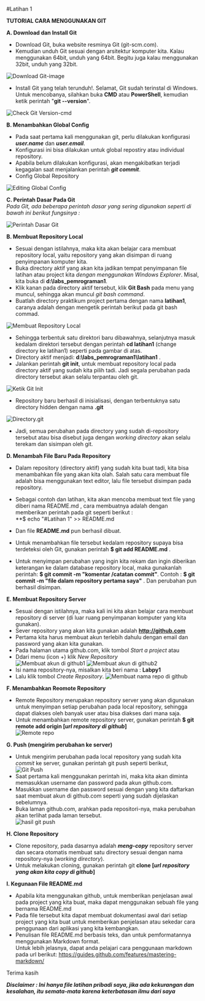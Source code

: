 #Latihan 1


**TUTORIAL CARA MENGGUNAKAN GIT**

**A. Download dan Install Git**  
+ Download Git, buka website resminya Git (git-scm.com).  
+ Kemudian unduh Git sesuai dengan arsitektur komputer kita. Kalau menggunakan 64bit, unduh yang 64bit. Begitu juga kalau menggunakan 32bit, unduh yang 32bit.  
  
![Download Git-image](https://user-images.githubusercontent.com/56189248/66376538-1a9ab680-e9da-11e9-8342-df8d66fb971e.png)  
  
+ Install Git yang telah terunduh!. Selamat, Git sudah terinstal di Windows. Untuk mencobanya, silahkan buka **CMD** atau **PowerShell**, kemudian ketik perintah "__git --version__".  
  
![Check Git Version-cmd](https://user-images.githubusercontent.com/56189248/66382918-3d32cc80-e9e6-11e9-83a2-734fd4c66829.png)
  
**B. Menambahkan Global Config**  
+ Pada saat pertama kali menggunakan git, perlu dilakukan konfigurasi *__user.name__* dan *__user.email__*.  
+ Konfigurasi ini bisa dilakukan untuk global repostiry atau individual repository.  
+ Apabila belum dilakukan konfigurasi, akan mengakibatkan terjadi kegagalan saat menjalankan perintah *__git commit__*.  
+ Config Global Repository
    
![Editing Global Config](https://user-images.githubusercontent.com/56189248/66390848-c1408080-e9f5-11e9-969a-b09ae216fed7.png)  
  
  
**C. Perintah Dasar Pada Git**  
_Pada Git, ada beberapa perintah dasar yang sering digunakan seperti di bawah ini berikut fungsinya :_  
  
![Perintah Dasar Git](https://user-images.githubusercontent.com/56189248/66391500-84758900-e9f7-11e9-813a-d110c2711fa7.png)  
  
**B. Membuat Repository Local**  
+ Sesuai dengan istilahnya, maka kita akan belajar cara membuat repository local, yaitu repository yang akan disimpan di ruang penyimpanan komputer kita.
+ Buka directory aktif yang akan kita jadikan tempat penyimpanan file latihan atau project kita *dengan menggunakan Windows Explorer*. Misal, kita buka di **d:\labs_pemrograman1**.  
+ Klik kanan pada directory aktif tersebut, klik **Git Bash** pada menu yang muncul, sehingga akan muncul *git bash command*.  
+ Buatlah directory praktikum project pertama dengan nama **latihan1**, caranya adalah dengan mengetik perintah berikut pada git bash commad.  
  
![Membuat Repository Local](https://user-images.githubusercontent.com/56189248/66398630-52205780-ea08-11e9-9055-3098fc83f554.png)  
+ Sehingga terbentuk satu direktori baru dibawahnya, selanjutnya masuk kedalam direktori tersebut dengan perintah **cd latihan1** (change directory ke latihan1) seperti pada gambar di atas.
+ Directory aktif menjadi: **d:\labs_pemrograman1\latihan1** .
+ Jalankan perintah **git init**, untuk membuat repository local pada directory aktif yang sudah kita pilih tadi. Jadi segala perubahan pada directory tersebut akan selalu terpantau oleh git.  
  
![Ketik Git Init](https://user-images.githubusercontent.com/56189248/66399365-ae37ab80-ea09-11e9-8fd5-1ac6ac5f0ee6.png)  
+ Repository baru berhasil di inisialisasi, dengan terbentuknya satu directory hidden dengan nama **.git**  
  
![Directory.git](https://user-images.githubusercontent.com/56189248/66400022-e7245000-ea0a-11e9-9e19-24f22f97cd22.png)  
  
+ Jadi, semua perubahan pada directory yang sudah di-repository tersebut atau bisa disebut juga dengan *working directory* akan selalu terekam dan sisimpan oleh git.  
  
**D. Menambah File Baru Pada Repository**  
+ Dalam repository (directory aktif) yang sudah kita buat tadi, kita bisa menambahkan file yang akan kita olah. Salah satu cara membuat file adalah bisa menggunakan text editor, lalu file tersebut disimpan pada repository.
+ Sebagai contoh dan latihan, kita akan mencoba membuat text file yang diberi nama README.md  , cara membuatnya adalah dengan memberikan perintah pada git seperti berikut :  
**$ echo "#Latihan 1" >> README.md 
  
+ Dan file **README.md** pun berhasil dibuat.  
+ Untuk menambahkan file tersebut kedalam repository supaya bisa terdeteksi oleh Git, gunakan perintah **$ git add README.md**  .  
+ Untuk menyimpan perubahan yang ingin kita rekam dan ingin diberikan keterangan ke dalam database repository local, maka gunakanlah perintah: **$ git commit -m "komentar /catatan commit"**. Contoh : **$ git commit -m "file dalam repository pertama saya"** . Dan perubahan pun berhasil disimpan.  
  
**E. Membuat Repository Server**  
+ Sesuai dengan istilahnya, maka kali ini kita akan belajar cara membuat repository di server (di luar ruang penyimpanan komputer yang kita gunakan).  
+ Sever repository yang akan kita gunakan adalah **http://github.com**  
+ Pertama kita harus membuat akun terlebih dahulu dengan email dan password yang akan kita gunakan.  
+ Pada halaman utama github.com, klik tombol *Start a project* atau  
+ Ddari menu (icon +) klik *New Repository*  
![Membuat akun di github1](https://user-images.githubusercontent.com/56189248/66759797-1b948200-eecb-11e9-9db8-c3585aacf7dd.png)       ![Membuat akun di github2](https://user-images.githubusercontent.com/56189248/66759251-1aaf2080-eeca-11e9-9e2d-7e43c7623bde.png)  
+ Isi nama repository-nya, misalkan kita beri nama : **Labpy1**  
+ Lalu klik tombol *Create Repository*.
![Membuat nama repo di github](https://user-images.githubusercontent.com/56189248/66760354-226fc480-eecc-11e9-894a-c0b0e9321aab.png)  
  
**F. Menambahkan Reomote Repository**  
+ Remote Repository merupakan repository server yang akan digunakan untuk menyimpan setiap perubahan pada local repository, sehingga dapat diakses oleh banyak user atau bisa diakses dari mana saja.  
+ Untuk menambahkan remote repository server, gunakan perintah **$ git remote add origin [*url repository di github*]**  
![Remote repo](https://user-images.githubusercontent.com/56189248/66760700-d2ddc880-eecc-11e9-8f2a-a0397bbe756d.png)  
  
**G. Push (mengirim perubahan ke server)**  
+ Untuk mengirim perubahan pada local repository yang sudah kita *commit* ke server, gunakan perintah git push seperti berikut,  
![Git Push](https://user-images.githubusercontent.com/56189248/66761232-c7d76800-eecd-11e9-91f8-3a6835996273.png)  
+ Saat pertama kali menggunakan perintah ini, maka kita akan diminta memasukkan username dan password pada akun github.com.  
+ Masukkan username dan password sesuai dengan yang kita daftarkan saat membuat akun di github.com seperti yang sudah dijelaskan sebelumnya.  
+ Buka laman github.com, arahkan pada repositori-nya, maka perubahan akan terlihat pada laman tersebut.  
![hasil git push](https://user-images.githubusercontent.com/56189248/66761717-bb9fda80-eece-11e9-89c8-cc1ea78ab65b.png)  
  
**H. Clone Repository**  
+ Clone repository, pada dasarnya adalah **_meng-copy_** repository server dan secara otomatis membuat satu directory sesuai dengan nama repository-nya (_working directory_).  
+ Untuk melakukan cloning, gunakan perintah git **clone [*url repository yang akan kita copy di github*]**  
  
**I. Kegunaan File README.md**  
+ Apabila kita menggunakan github, untuk memberikan penjelasan awal pada project yang kita buat, maka dapat menggunakan sebuah file yang bernama README.md  
+ Pada file tersebut kita dapat membuat dokumentasi awal dari setiap project yang kita buat untuk memberikan penjelasan atau sekedar cara penggunaan dari aplikasi yang kita kembangkan.  
+ Penulisan file README.md berbasis teks, dan untuk pemformatannya menggunakan Markdown format.  
Untuk lebih jelasnya, dapat anda pelajari cara penggunaan markdown pada url berikut: https://guides.github.com/features/mastering-markdown/
  
  


Terima kasih  
  
**_Disclaimer : Ini hanya file latihan pribadi saya, jika ada kekurangan dan kesalahan, itu semata-mata karena keterbatasan ilmu dari saya_**